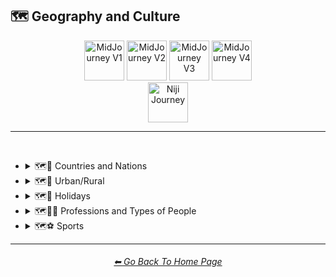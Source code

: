 <h2>🗺 Geography and Culture</h2>

<div align="center">

[<img src="/Images/Repo_Parts/Buttons/Version_Buttons/button_version_V1_inactive.webp?raw=true" alt="MidJourney V1" height="64" />](/Pages/MJ_V1/Style_Pages/Sphere/Geography_and_Culture.md)
[<img src="/Images/Repo_Parts/Buttons/Version_Buttons/button_version_V2_inactive.webp?raw=true" alt="MidJourney V2" height="64" />](/Pages/MJ_V2/Style_Pages/Sphere/Geography_and_Culture.md)
[<img src="/Images/Repo_Parts/Buttons/Version_Buttons/button_version_V3_inactive.webp?raw=true" alt="MidJourney V3" height="64" />](/Pages/MJ_V3/Style_Pages/Just_The_Style/Geography_and_Culture.md)
[<img src="/Images/Repo_Parts/Buttons/Version_Buttons/button_version_V4_active.webp?raw=true" alt="MidJourney V4" height="64" />](/Pages/MJ_V4/Style_Pages/Just_The_Style/Geography_and_Culture.md)
<br>
[<img src="/Images/Repo_Parts/Buttons/Version_Buttons/button_version_niji_inactive_full.webp?raw=true" alt="Niji Journey" height="64" />](/Pages/Niji_Journey/Style_Pages/Geography_and_Culture.md)

</div>

<hr>
<br>


- <details><summary>🗺🎌 Countries and Nations</summary><p><div align="center">

	| Country | Nation |
	| :-: | :-: |
	| <img src="/Images/MJ_V4/V4_Alpha_3.5/Midjourney_Styles/Country.png?raw=true" width="256" /> | <img src="/Images/MJ_V4/V4_Alpha_3.5/Midjourney_Styles/Nation.png?raw=true" width="256" /> |
	
	<br>

	| American-Style | American Realism |
	| :-: | :-: |
	| <img src="/Images/MJ_V4/V4_Alpha_3.5/Midjourney_Styles/American-Style.png?raw=true" width="256" /> | <img src="/Images/MJ_V4/V4_Alpha_3.5/Midjourney_Styles/American_Realism.png?raw=true" width="256" /> |

	<br>

	| Canadian-Style | Canadian Realism |
	| :-: | :-: |
	| <img src="/Images/MJ_V4/V4_Alpha_3.5/Midjourney_Styles/Canadian-Style.png?raw=true" width="256" /> | <img src="/Images/MJ_V4/V4_Alpha_3.5/Midjourney_Styles/Canadian_Realism.png?raw=true" width="256" /> |

	<br>

	| Europunk |
	| :-: |
	| <img src="/Images/MJ_V4/V4_Alpha_3.5/Midjourney_Styles/Europunk.png?raw=true" width="256" /> |

	<br>

	| Brazilian-Style | Brazilian Realism |
	| :-: | :-: |
	| <img src="/Images/MJ_V4/V4_Alpha_3.5/Midjourney_Styles/Brazilian-Style.png?raw=true" width="256" /> | <img src="/Images/MJ_V4/V4_Alpha_3.5/Midjourney_Styles/Brazilian_Realism.png?raw=true" width="256" /> |

	<br>

	| Incan | Tiwanaku |
	| :-: | :-: |
	| <img src="/Images/MJ_V4/V4_Alpha_3.5/Midjourney_Styles/Incan.png?raw=true" width="256" /> | <img src="/Images/MJ_V4/V4_Alpha_3.5/Midjourney_Styles/Tiwanaku.png?raw=true" width="256" /> |
	
	<br>

	| Mexican-Style | Mexican Realism |
	| :-: | :-: |
	| <img src="/Images/MJ_V4/V4_Alpha_3.5/Midjourney_Styles/Mexican-Style.png?raw=true" width="256" /> | <img src="/Images/MJ_V4/V4_Alpha_3.5/Midjourney_Styles/Mexican_Realism.png?raw=true" width="256" /> |

	<br>

	| African-Style | African Realism |
	| :-: | :-: |
	| <img src="/Images/MJ_V4/V4_Alpha_3.5/Midjourney_Styles/African-Style.png?raw=true" width="256" /> | <img src="/Images/MJ_V4/V4_Alpha_3.5/Midjourney_Styles/African_Realism.png?raw=true" width="256" /> |

	<br>

	| Mali | Benin |
	| :-: | :-: |
	| <img src="/Images/MJ_V4/V4_Alpha_3.5/Midjourney_Styles/Mali.png?raw=true" width="256" /> | <img src="/Images/MJ_V4/V4_Alpha_3.5/Midjourney_Styles/Benin.png?raw=true" width="256" /> |
	
	<br>

	| Australian-Style | Australian Realism |
	| :-: | :-: |
	| <img src="/Images/MJ_V4/V4_Alpha_3.5/Midjourney_Styles/Australian-Style.png?raw=true" width="256" /> | <img src="/Images/MJ_V4/V4_Alpha_3.5/Midjourney_Styles/Australian_Realism.png?raw=true" width="256" /> |

	<br>

	| Spanish-Style | Spanish Realism |
	| :-: | :-: |
	| <img src="/Images/MJ_V4/V4_Alpha_3.5/Midjourney_Styles/Spanish-Style.png?raw=true" width="256" /> | <img src="/Images/MJ_V4/V4_Alpha_3.5/Midjourney_Styles/Spanish_Realism.png?raw=true" width="256" /> |

	<br>

	| French-Style | French Realism |
	| :-: | :-: |
	| <img src="/Images/MJ_V4/V4_Alpha_3.5/Midjourney_Styles/French-Style.png?raw=true" width="256" /> | <img src="/Images/MJ_V4/V4_Alpha_3.5/Midjourney_Styles/French_Realism.png?raw=true" width="256" /> |

	<br>

	| Italian-Style | Italian Realism |
	| :-: | :-: |
	| <img src="/Images/MJ_V4/V4_Alpha_3.5/Midjourney_Styles/Italian-Style.png?raw=true" width="256" /> | <img src="/Images/MJ_V4/V4_Alpha_3.5/Midjourney_Styles/Italian_Realism.png?raw=true" width="256" /> |

	<br>

	| Turkish-Style | Turkish Realism |
	| :-: | :-: |
	| <img src="/Images/MJ_V4/V4_Alpha_3.5/Midjourney_Styles/Turkish-Style.png?raw=true" width="256" /> | <img src="/Images/MJ_V4/V4_Alpha_3.5/Midjourney_Styles/Turkish_Realism.png?raw=true" width="256" /> |

	<br>

	| British-Style | British Realism |
	| :-: | :-: |
	| <img src="/Images/MJ_V4/V4_Alpha_3.5/Midjourney_Styles/British-Style.png?raw=true" width="256" /> | <img src="/Images/MJ_V4/V4_Alpha_3.5/Midjourney_Styles/British_Realism.png?raw=true" width="256" /> |

	<br>

	| German-Style | German Realism | German Romanticism |
	| :-: | :-: | :-: |
	| <img src="/Images/MJ_V4/V4_Alpha_3.5/Midjourney_Styles/German-Style.png?raw=true" width="256" /> | <img src="/Images/MJ_V4/V4_Alpha_3.5/Midjourney_Styles/German_Realism.png?raw=true" width="256" /> | <img src="/Images/MJ_V4/V4_Alpha_3.5/Midjourney_Styles/German_Romanticism.png?raw=true" width="256" /> |

	<br>

	| Greek-Style | Greek Realism | Greek Icon |
	| :-: | :-: | :-: |
	| <img src="/Images/MJ_V4/V4_Alpha_3.5/Midjourney_Styles/Greek-Style.png?raw=true" width="256" /> | <img src="/Images/MJ_V4/V4_Alpha_3.5/Midjourney_Styles/Greek_Realism.png?raw=true" width="256" /> | <img src="/Images/MJ_V4/V4_Alpha_3.5/Midjourney_Styles/Greek_Icon.png?raw=true" width="256" /> |

	<br>

	| Greek Mythology | Greek God | Greek Goddess |
	| :-: | :-: | :-: |
	| <img src="/Images/MJ_V4/V4_Alpha_3.5/Midjourney_Styles/Greek_Mythology.png?raw=true" width="256" /> | <img src="/Images/MJ_V4/V4_Alpha_3.5/Midjourney_Styles/Greek_God.png?raw=true" width="256" /> | <img src="/Images/MJ_V4/V4_Alpha_3.5/Midjourney_Styles/Greek_Goddess.png?raw=true" width="256" /> |
	
	<br>

	| Polish-Style | Polish Realism |
	| :-: | :-: |
	| <img src="/Images/MJ_V4/V4_Alpha_3.5/Midjourney_Styles/Polish-Style.png?raw=true" width="256" /> | <img src="/Images/MJ_V4/V4_Alpha_3.5/Midjourney_Styles/Polish_Realism.png?raw=true" width="256" /> |

	<br>

	| Hungarian-Style | Hungarian Realism |
	| :-: | :-: |
	| <img src="/Images/MJ_V4/V4_Alpha_3.5/Midjourney_Styles/Hungarian-Style.png?raw=true" width="256" /> | <img src="/Images/MJ_V4/V4_Alpha_3.5/Midjourney_Styles/Hungarian_Realism.png?raw=true" width="256" /> |

	<br>

	| Swiss-Style | Swiss Realism |
	| :-: | :-: |
	| <img src="/Images/MJ_V4/V4_Alpha_3.5/Midjourney_Styles/Swiss-Style.png?raw=true" width="256" /> | <img src="/Images/MJ_V4/V4_Alpha_3.5/Midjourney_Styles/Swiss_Realism.png?raw=true" width="256" /> |

	<br>

	| Swedish-Style | Swedish Realism |
	| :-: | :-: |
	| <img src="/Images/MJ_V4/V4_Alpha_3.5/Midjourney_Styles/Swedish-Style.png?raw=true" width="256" /> | <img src="/Images/MJ_V4/V4_Alpha_3.5/Midjourney_Styles/Swedish_Realism.png?raw=true" width="256" /> |

	<br>

	| Irish-Style | Irish Realism |
	| :-: | :-: |
	| <img src="/Images/MJ_V4/V4_Alpha_3.5/Midjourney_Styles/Irish-Style.png?raw=true" width="256" /> | <img src="/Images/MJ_V4/V4_Alpha_3.5/Midjourney_Styles/Irish_Realism.png?raw=true" width="256" /> |

	<br>

	| Roman-Style | Roman Realism | Roman Icon |
	| :-: | :-: | :-: |
	| <img src="/Images/MJ_V4/V4_Alpha_3.5/Midjourney_Styles/Roman-Style.png?raw=true" width="256" /> | <img src="/Images/MJ_V4/V4_Alpha_3.5/Midjourney_Styles/Roman_Realism.png?raw=true" width="256" /> | <img src="/Images/MJ_V4/V4_Alpha_3.5/Midjourney_Styles/Roman_Icon.png?raw=true" width="256" /> |

	<br>

	| Roman Mythology | Roman God | Roman Goddess |
	| :-: | :-: | :-: |
	| <img src="/Images/MJ_V4/V4_Alpha_3.5/Midjourney_Styles/Roman_Mythology.png?raw=true" width="256" /> | <img src="/Images/MJ_V4/V4_Alpha_3.5/Midjourney_Styles/Roman_God.png?raw=true" width="256" /> | <img src="/Images/MJ_V4/V4_Alpha_3.5/Midjourney_Styles/Roman_Goddess.png?raw=true" width="256" /> |
	
	<br>

	| Dominican-Style | Dominican Realism |
	| :-: | :-: |
	| <img src="/Images/MJ_V4/V4_Alpha_3.5/Midjourney_Styles/Dominican-Style.png?raw=true" width="256" /> | <img src="/Images/MJ_V4/V4_Alpha_3.5/Midjourney_Styles/Dominican_Realism.png?raw=true" width="256" /> |

	<br>

	| Chinese-Style | Chinese Realism |
	| :-: | :-: |
	| <img src="/Images/MJ_V4/V4_Alpha_3.5/Midjourney_Styles/Chinese-Style.png?raw=true" width="256" /> | <img src="/Images/MJ_V4/V4_Alpha_3.5/Midjourney_Styles/Chinese_Realism.png?raw=true" width="256" /> |

	<br>
	
	| Tang Dynasty | Timurid |
	| :-: | :-: |
	| <img src="/Images/MJ_V4/V4_Alpha_3.5/Midjourney_Styles/Tang_Dynasty.png?raw=true" width="256" /> | <img src="/Images/MJ_V4/V4_Alpha_3.5/Midjourney_Styles/Timurid.png?raw=true" width="256" /> |

	<br>

	| Japanese | Taisho Period |
	| :-: | :-: |
	| <img src="/Images/MJ_V4/V4_Alpha_3.5/Midjourney_Styles/Japanese.png?raw=true" width="256" /> | <img src="/Images/MJ_V4/V4_Alpha_3.5/Midjourney_Styles/Taisho_Period.png?raw=true" width="256" /> |

	<br>

	| Japanese-Style | Japanese Realism | Japonism |
	| :-: | :-: | :-: |
	| <img src="/Images/MJ_V4/V4_Alpha_3.5/Midjourney_Styles/Japanese-Style.png?raw=true" width="256" /> | <img src="/Images/MJ_V4/V4_Alpha_3.5/Midjourney_Styles/Japanese_Realism.png?raw=true" width="256" /> | <img src="/Images/MJ_V4/V4_Alpha_3.5/Midjourney_Styles/Japonism.png?raw=true" width="256" /> |

	<br>

	| Ukrainian-Style | Ukrainian Realism |
	| :-: | :-: |
	| <img src="/Images/MJ_V4/V4_Alpha_3.5/Midjourney_Styles/Ukrainian-Style.png?raw=true" width="256" /> | <img src="/Images/MJ_V4/V4_Alpha_3.5/Midjourney_Styles/Ukrainian_Realism.png?raw=true" width="256" /> |

	<br>

	| Indonesian-Style | Indonesian Realism |
	| :-: | :-: |
	| <img src="/Images/MJ_V4/V4_Alpha_3.5/Midjourney_Styles/Indonesian-Style.png?raw=true" width="256" /> | <img src="/Images/MJ_V4/V4_Alpha_3.5/Midjourney_Styles/Indonesian_Realism.png?raw=true" width="256" /> |

	<br>

	| Balinese | Tibetan | Khmer |
	| :-: | :-: | :-: |
	| <img src="/Images/MJ_V4/V4_Alpha_3.5/Midjourney_Styles/Balinese.png?raw=true" width="256" /> | <img src="/Images/MJ_V4/V4_Alpha_3.5/Midjourney_Styles/Tibetan.png?raw=true" width="256" /> | <img src="/Images/MJ_V4/V4_Alpha_3.5/Midjourney_Styles/Khmer.png?raw=true" width="256" /> |
	
	<br>
	
	| Thai | Bagan |
	| :-: | :-: |
	| <img src="/Images/MJ_V4/V4_Alpha_3.5/Midjourney_Styles/Thai.png?raw=true" width="256" /> | <img src="/Images/MJ_V4/V4_Alpha_3.5/Midjourney_Styles/Bagan.png?raw=true" width="256" /> |
	
	<br>

	| Indian-Style | Indian Realism |
	| :-: | :-: |
	| <img src="/Images/MJ_V4/V4_Alpha_3.5/Midjourney_Styles/Indian-Style.png?raw=true" width="256" /> | <img src="/Images/MJ_V4/V4_Alpha_3.5/Midjourney_Styles/Indian_Realism.png?raw=true" width="256" /> |

	<br>

	| Bavarian |
	| :-: |
	| <img src="/Images/MJ_V4/V4_Alpha_3.5/Midjourney_Styles/Bavarian.png?raw=true" width="256" /> |
	
	<br>
	
	| Minoan | Cycladic |
	| :-: | :-: |
	| <img src="/Images/MJ_V4/V4_Alpha_3.5/Midjourney_Styles/Minoan.png?raw=true" width="256" /> | <img src="/Images/MJ_V4/V4_Alpha_3.5/Midjourney_Styles/Cycladic.png?raw=true" width="256" /> |
	
	<br>
	
	| Puebloan | Armenian |
	| :-: | :-: |
	| <img src="/Images/MJ_V4/V4_Alpha_3.5/Midjourney_Styles/Puebloan.png?raw=true" width="256" /> | <img src="/Images/MJ_V4/V4_Alpha_3.5/Midjourney_Styles/Armenian.png?raw=true" width="256" /> |
	
	<br>

	| Russian-Style | Russian Realism |
	| :-: | :-: |
	| <img src="/Images/MJ_V4/V4_Alpha_3.5/Midjourney_Styles/Russian-Style.png?raw=true" width="256" /> | <img src="/Images/MJ_V4/V4_Alpha_3.5/Midjourney_Styles/Russian_Realism.png?raw=true" width="256" /> |

	<br>

	| Propaganda | American Propaganda | Soviet Propaganda |
	| :-: | :-: | :-: |
	| <img src="/Images/MJ_V4/V4_Alpha_3.5/Midjourney_Styles/Propaganda.png?raw=true" width="256" /> | <img src="/Images/MJ_V4/V4_Alpha_3.5/Midjourney_Styles/American_Propaganda.png?raw=true" width="256" /> | <img src="/Images/MJ_V4/V4_Alpha_3.5/Midjourney_Styles/Soviet_Propaganda.png?raw=true" width="256" /> |

	<br>

	| Arabic | Caribbean | Mayan |
	| :-: | :-: | :-: |
	| <img src="/Images/MJ_V4/V4_Alpha_3.5/Midjourney_Styles/Arabic.png?raw=true" width="256" /> | <img src="/Images/MJ_V4/V4_Alpha_3.5/Midjourney_Styles/Caribbean.png?raw=true" width="256" /> | <img src="/Images/MJ_V4/V4_Alpha_3.5/Midjourney_Styles/Mayan.png?raw=true" width="256" /> |

	<br>

	| Egyptian Art | Socialist Realism |
	| :-: | :-: |
	| <img src="/Images/MJ_V4/V4_Alpha_3.5/Midjourney_Styles/Egyptian_Art.png?raw=true" width="256" /> | <img src="/Images/MJ_V4/V4_Alpha_3.5/Midjourney_Styles/Socialist_Realism.png?raw=true" width="256" /> |

	<br>

	| Nordic Mythology |
	| :-: |
	| <img src="/Images/MJ_V4/V4_Alpha_3.5/Midjourney_Styles/Nordic_Mythology.png?raw=true" width="256" /> |

	<br>

	| Byzantine | Byzantine Icon |
	| :-: | :-: |
	| <img src="/Images/MJ_V4/V4_Alpha_3.5/Midjourney_Styles/Byzantine.png?raw=true" width="256" /> | <img src="/Images/MJ_V4/V4_Alpha_3.5/Midjourney_Styles/Byzantine_Icon.png?raw=true" width="256" /> |

	<br>

	| Christian Icon |
	| :-: |
	| <img src="/Images/MJ_V4/V4_Alpha_3.5/Midjourney_Styles/Christian_Icon.png?raw=true" width="256" /> |
	
  </div></p></details>


- <details><summary>🗺🌾 Urban/Rural</summary><p><div align="center">

  	| Urban | Urbancore | Urban Exploration |
	| :-: | :-: | :-: |
	| <img src="/Images/MJ_V4/V4_Alpha_3.5/Midjourney_Styles/Urban.png?raw=true" width="256" /> | <img src="/Images/MJ_V4/V4_Alpha_3.5/Midjourney_Styles/Urbancore.png?raw=true" width="256" /> | <img src="/Images/MJ_V4/V4_Alpha_3.5/Midjourney_Styles/Urban_Exploration.png?raw=true" width="256" /> |
	
	<br>

	| Rural | Ruralcore |
	| :-: | :-: |
	| <img src="/Images/MJ_V4/V4_Alpha_3.5/Midjourney_Styles/Rural.png?raw=true" width="256" /> | <img src="/Images/MJ_V4/V4_Alpha_3.5/Midjourney_Styles/Ruralcore.png?raw=true" width="256" /> |

	<br>

    | Adventurecore | Hikecore | Prairiecore |
	| :-: | :-: | :-: |
	| <img src="/Images/MJ_V4/V4_Alpha_3.5/Midjourney_Styles/Adventurecore.png?raw=true" width="256" /> | <img src="/Images/MJ_V4/V4_Alpha_3.5/Midjourney_Styles/Hikecore.png?raw=true" width="256" /> | <img src="/Images/MJ_V4/V4_Alpha_3.5/Midjourney_Styles/Prairiecore.png?raw=true" width="256" /> |

	<br>

	| Farmcore | Countrycore | Villagecore |
	| :-: | :-: | :-: |
	| <img src="/Images/MJ_V4/V4_Alpha_3.5/Midjourney_Styles/Farmcore.png?raw=true" width="256" /> | <img src="/Images/MJ_V4/V4_Alpha_3.5/Midjourney_Styles/Countrycore.png?raw=true" width="256" /> | <img src="/Images/MJ_V4/V4_Alpha_3.5/Midjourney_Styles/Villagecore.png?raw=true" width="256" /> |

	<br>
	
	| Tavernwave | Cabincore | Cottagecore |
	| :-: | :-: | :-: |
	| <img src="/Images/MJ_V4/V4_Alpha_3.5/Midjourney_Styles/Tavernwave.png?raw=true" width="256" /> | <img src="/Images/MJ_V4/V4_Alpha_3.5/Midjourney_Styles/Cabincore.png?raw=true" width="256" /> | <img src="/Images/MJ_V4/V4_Alpha_3.5/Midjourney_Styles/Cottagecore.png?raw=true" width="256" /> |

	<br>
	
	| Hermitpunk |
	| :-: |
	| <img src="/Images/MJ_V4/V4_Alpha_3.5/Midjourney_Styles/Hermitpunk.png?raw=true" width="256" /> |

  </div></p></details>


- <details><summary>🗺🎄 Holidays</summary><p><div align="center">

	| Holiday |
	| :-: |
	| <img src="/Images/MJ_V4/V4_Alpha_3.5/Midjourney_Styles/Holiday.png?raw=true" width="256" /> |
	
	<br>

	| Christmas | Santa | Elf |
	| :-: | :-: | :-: |
	| <img src="/Images/MJ_V4/V4_Alpha_3.5/Midjourney_Styles/Christmas.png?raw=true" width="256" /> | <img src="/Images/MJ_V4/V4_Alpha_3.5/Midjourney_Styles/Santa.png?raw=true" width="256" /> | <img src="/Images/MJ_V4/V4_Alpha_3.5/Midjourney_Styles/Elf.png?raw=true" width="256" /> |

	<br>

	| Halloween |
	| :-: |
	| <img src="/Images/MJ_V4/V4_Alpha_3.5/Midjourney_Styles/Halloween.png?raw=true" width="256" /> |

  </div></p></details>


- <details><summary>🗺🐱‍👤 Professions and Types of People</summary><p><div align="center">

    | Boss | Master |
    | :-: | :-: |
    | <img src="/Images/MJ_V4/V4_Alpha_3.5/Midjourney_Styles/Boss.png?raw=true" width="256" /> | <img src="/Images/MJ_V4/V4_Alpha_3.5/Midjourney_Styles/Master.png?raw=true" width="256" /> |

	<br>

    | Police |
    | :-: |
    | <img src="/Images/MJ_V4/V4_Alpha_3.5/Midjourney_Styles/Police.png?raw=true" width="256" /> |

	<br>

    | Samurai | Samurai Warrior |
    | :-: | :-: |
    | <img src="/Images/MJ_V4/V4_Alpha_3.5/Midjourney_Styles/Samurai.png?raw=true" width="256" /> | <img src="/Images/MJ_V4/V4_Alpha_3.5/Midjourney_Styles/Samurai_Warrior.png?raw=true" width="256" /> |

	<br>
	
	| Artist |
	| :-: |
	| <img src="/Images/MJ_V4/V4_Alpha_3.5/Midjourney_Styles/Artist.png?raw=true" width="256" /> |

	<br>

	| Clownpunk | Clowncore |
	| :-: | :-: |
	| <img src="/Images/MJ_V4/V4_Alpha_3.5/Midjourney_Styles/Clownpunk.png?raw=true" width="256" /> | <img src="/Images/MJ_V4/V4_Alpha_3.5/Midjourney_Styles/Clowncore.png?raw=true" width="256" /> |

	<br>

    | Viking | Pilgrim |
    | :-: | :-: |
    | <img src="/Images/MJ_V4/V4_Alpha_3.5/Midjourney_Styles/Viking.png?raw=true" width="256" /> | <img src="/Images/MJ_V4/V4_Alpha_3.5/Midjourney_Styles/Pilgrim.png?raw=true" width="256" /> |

	<br>

    | Goblin |
    | :-: |
    | <img src="/Images/MJ_V4/V4_Alpha_3.5/Midjourney_Styles/Goblin.png?raw=true" width="256" /> |

	<br>

	| Quarterback |
	| :-: |
	| <img src="/Images/MJ_V4/V4_Alpha_3.5/Midjourney_Styles/Quarterback.png?raw=true" width="256" /> |
	
	<br>

	| Catholicpunk |
	| :-: |
	| <img src="/Images/MJ_V4/V4_Alpha_3.5/Midjourney_Styles/Catholicpunk.png?raw=true" width="256" /> |

	<br>

	| Poetcore | Scoutcore |
	| :-: | :-: |
	| <img src="/Images/MJ_V4/V4_Alpha_3.5/Midjourney_Styles/Poetcore.png?raw=true" width="256" /> | <img src="/Images/MJ_V4/V4_Alpha_3.5/Midjourney_Styles/Scoutcore.png?raw=true" width="256" /> |

	<br>

	| Kingcore | Princecore | Princesscore |
	| :-: | :-: | :-: |
	| <img src="/Images/MJ_V4/V4_Alpha_3.5/Midjourney_Styles/Kingcore.png?raw=true" width="256" /> | <img src="/Images/MJ_V4/V4_Alpha_3.5/Midjourney_Styles/Princecore.png?raw=true" width="256" /> | <img src="/Images/MJ_V4/V4_Alpha_3.5/Midjourney_Styles/Princesscore.png?raw=true" width="256" /> |

	<br>

	| Royalcore | Knightcore |
	| :-: | :-: |
	| <img src="/Images/MJ_V4/V4_Alpha_3.5/Midjourney_Styles/Royalcore.png?raw=true" width="256" /> | <img src="/Images/MJ_V4/V4_Alpha_3.5/Midjourney_Styles/Knightcore.png?raw=true" width="256" /> |

	<br>

	| Roguecore | Villaincore |
	| :-: | :-: |
	| <img src="/Images/MJ_V4/V4_Alpha_3.5/Midjourney_Styles/Roguecore.png?raw=true" width="256" /> | <img src="/Images/MJ_V4/V4_Alpha_3.5/Midjourney_Styles/Villaincore.png?raw=true" width="256" /> |

	<br>
	
	| Kidcore | Tweencore | Grandparentcore |
	| :-: | :-: | :-: |
	| <img src="/Images/MJ_V4/V4_Alpha_3.5/Midjourney_Styles/Kidcore.png?raw=true" width="256" /> | <img src="/Images/MJ_V4/V4_Alpha_3.5/Midjourney_Styles/Tweencore.png?raw=true" width="256" /> | <img src="/Images/MJ_V4/V4_Alpha_3.5/Midjourney_Styles/Grandparentcore.png?raw=true" width="256" /> |

	<br>

	| Brocore |
	| :-: |
	| <img src="/Images/MJ_V4/V4_Alpha_3.5/Midjourney_Styles/Brocore.png?raw=true" width="256" /> |

	<br>

	<table>
		<tr><th>John Cena</th><tr>
		<tr height=256><td width=256></td></tr>
	</table>
	
  </div></p></details>


- <details><summary>🗺⚽ Sports</summary><p><div align="center">

	| Sport | Sports |
	| :-: | :-: |
	| <img src="/Images/MJ_V4/V4_Alpha_3.5/Midjourney_Styles/Sport.png?raw=true" width="256" /> | <img src="/Images/MJ_V4/V4_Alpha_3.5/Midjourney_Styles/Sports.png?raw=true" width="256" /> |
	
	<br>

	| Basketball | Baseball | Football |
	| :-: | :-: | :-: |
	| <img src="/Images/MJ_V4/V4_Alpha_3.5/Midjourney_Styles/Basketball.png?raw=true" width="256" /> | <img src="/Images/MJ_V4/V4_Alpha_3.5/Midjourney_Styles/Baseball.png?raw=true" width="256" /> | <img src="/Images/MJ_V4/V4_Alpha_3.5/Midjourney_Styles/Football.png?raw=true" width="256" /> |
	
	<br>
	
	| Soccer | Soccer Ball |
	| :-: | :-: |
	| <img src="/Images/MJ_V4/V4_Alpha_3.5/Midjourney_Styles/Soccer.png?raw=true" width="256" /> | <img src="/Images/MJ_V4/V4_Alpha_3.5/Midjourney_Styles/Soccer_Ball.png?raw=true" width="256" /> |
	
	<br>
	
	| Golf | Golf Ball |
	| :-: | :-: |
	| <img src="/Images/MJ_V4/V4_Alpha_3.5/Midjourney_Styles/Golf.png?raw=true" width="256" /> | <img src="/Images/MJ_V4/V4_Alpha_3.5/Midjourney_Styles/Golf_Ball.png?raw=true" width="256" /> |
	
	<br>
	
	| Tennis | Tennis Ball |
	| :-: | :-: |
	| <img src="/Images/MJ_V4/V4_Alpha_3.5/Midjourney_Styles/Tennis.png?raw=true" width="256" /> | <img src="/Images/MJ_V4/V4_Alpha_3.5/Midjourney_Styles/Tennis_Ball.png?raw=true" width="256" /> |
	
	<br>
	
	| Hockey | Hockey Puck |
	| :-: | :-: |
	| <img src="/Images/MJ_V4/V4_Alpha_3.5/Midjourney_Styles/Hockey.png?raw=true" width="256" /> | <img src="/Images/MJ_V4/V4_Alpha_3.5/Midjourney_Styles/Hockey_Puck.png?raw=true" width="256" /> |

	<br>
	
	| Volleyball |
	| :-: |
	| <img src="/Images/MJ_V4/V4_Alpha_3.5/Midjourney_Styles/Volleyball.png?raw=true" width="256" /> |

	<br>

	| Rugby | Rugby-Ball |
	| :-: | :-: |
	| <img src="/Images/MJ_V4/V4_Alpha_3.5/Midjourney_Styles/Rugby.png?raw=true" width="256" /> | <img src="/Images/MJ_V4/V4_Alpha_3.5/Midjourney_Styles/Rugby-Ball.png?raw=true" width="256" /> |
	
	<br>
	
	| Skydiving |
	| :-: |
	| <img src="/Images/MJ_V4/V4_Alpha_3.5/Midjourney_Styles/Skydiving.png?raw=true" width="256" /> |

  </div></p></details>


<hr><!--------------->
<div align="center">
<h6><a href="https://github.com/willwulfken/MidJourney-Styles-and-Keywords-Reference/blob/main/README.md">⬅ Go Back To Home Page</a></h6>
</div>